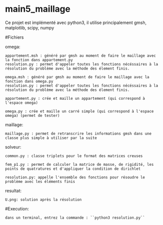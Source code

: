 # main5_maillage

Ce projet est implémenté avec python3, il utilise principalement gmsh, matplotlib, scipy, numpy

#Fichiers

omega:

	appartement.msh : généré par gmsh au moment de faire le maillage avec la fonction dans appartement.py  
	resolution.py : permet d'appeler toutes les fonctions nécéssaires à la résolution du problème avec la méthode des élement finis.

	omega.msh : généré par gmsh au moment de faire le maillage avec la fonction dans omega.py  
	resolution.py : permet d'appeler toutes les fonctions nécéssaires à la résolution du problème avec la méthode des élement finis.

	appartement.py : crée et maille un appartement (qui correspond à l'espace omega)

	omega.py : crée et maille un carré simple (qui correspond à l'espace omega) (permet de tester)

maillage:

	maillage.py : permet de retranscrire les informations gmsh dans une classe plus simple à utiliser par la suite

solveur:

	common.py : classe triplets pour le format des matrices creuses

	fem_p1.py : permet de calculer la matrice de masse, de rigidité, les points de quatratures et d'appliquer la condition de dirichlet

	resolution.py: appelle l'ensemble des fonctions pour résoudre le problème avec les éléments finis

resultat:
	
	U.png: solution après la résolution

#Execution:

	dans un terminal, entrez la commande : ``python3 resolution.py``
